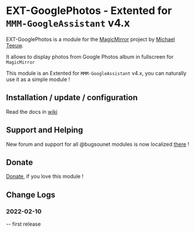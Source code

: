 # EXT-GooglePhotos - Extented for `MMM-GoogleAssistant` v4.x

EXT-GooglePhotos is a module for the [MagicMirror](https://github.com/MichMich/MagicMirror) project by [Michael Teeuw](https://github.com/MichMich).<br>

It allows to display photos from Google Photos album in fullscreen for `MagicMirror`

This module is an Extented for `MMM-GoogleAssistant` v4.x, you can naturally use it as a simple module !<br>

## Installation / update / configuration

Read the docs in [wiki](https://wiki.bugsounet.fr/EXT-GooglePhotos)

## Support and Helping
New forum and support for all @bugsounet modules is now localized [there](https://forum.bugsounet.fr) !
 
## Donate
 [Donate](https://www.paypal.com/cgi-bin/webscr?cmd=_s-xclick&hosted_button_id=TTHRH94Y4KL36&source=url), if you love this module !

## Change Logs

### 2022-02-10
   -- first release

